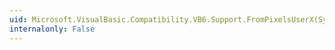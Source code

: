 ```yaml
---
uid: Microsoft.VisualBasic.Compatibility.VB6.Support.FromPixelsUserX(System.Double,System.Double,System.Double,System.Int32)
internalonly: False
---
```

